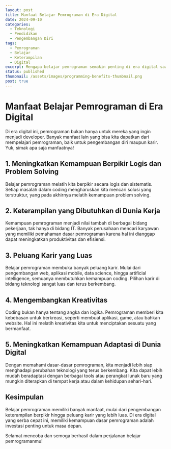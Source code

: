 ```yaml
---
layout: post
title: Manfaat Belajar Pemrograman di Era Digital
date: 2024-09-10
categories:
  - Teknologi
  - Pendidikan
  - Pengembangan Diri
tags:
  - Pemrograman
  - Belajar
  - Keterampilan
  - Digital
excerpt: Mengapa belajar pemrograman semakin penting di era digital saat ini? Artikel ini mengupas berbagai manfaat belajar pemrograman untuk pengembangan diri dan karir.
status: published
thumbnail: /assets/images/programming-benefits-thumbnail.png
post: true
---
```


# Manfaat Belajar Pemrograman di Era Digital

Di era digital ini, pemrograman bukan hanya untuk mereka yang ingin menjadi developer. Banyak manfaat lain yang bisa kita dapatkan dari mempelajari pemrograman, baik untuk pengembangan diri maupun karir. Yuk, simak apa saja manfaatnya!

## 1. Meningkatkan Kemampuan Berpikir Logis dan Problem Solving

Belajar pemrograman melatih kita berpikir secara logis dan sistematis. Setiap masalah dalam coding mengharuskan kita mencari solusi yang terstruktur, yang pada akhirnya melatih kemampuan problem solving.

## 2. Keterampilan yang Dibutuhkan di Dunia Kerja

Kemampuan pemrograman menjadi nilai tambah di berbagai bidang pekerjaan, tak hanya di bidang IT. Banyak perusahaan mencari karyawan yang memiliki pemahaman dasar pemrograman karena hal ini dianggap dapat meningkatkan produktivitas dan efisiensi.

## 3. Peluang Karir yang Luas

Belajar pemrograman membuka banyak peluang karir. Mulai dari pengembangan web, aplikasi mobile, data science, hingga artificial intelligence, semuanya membutuhkan kemampuan coding. Pilihan karir di bidang teknologi sangat luas dan terus berkembang.

## 4. Mengembangkan Kreativitas

Coding bukan hanya tentang angka dan logika. Pemrograman memberi kita kebebasan untuk berkreasi, seperti membuat aplikasi, game, atau bahkan website. Hal ini melatih kreativitas kita untuk menciptakan sesuatu yang bermanfaat.

## 5. Meningkatkan Kemampuan Adaptasi di Dunia Digital

Dengan memahami dasar-dasar pemrograman, kita menjadi lebih siap menghadapi perubahan teknologi yang terus berkembang. Kita dapat lebih mudah beradaptasi dengan berbagai tools atau perangkat lunak baru yang mungkin diterapkan di tempat kerja atau dalam kehidupan sehari-hari.

## Kesimpulan

Belajar pemrograman memiliki banyak manfaat, mulai dari pengembangan keterampilan berpikir hingga peluang karir yang lebih luas. Di era digital yang serba cepat ini, memiliki kemampuan dasar pemrograman adalah investasi penting untuk masa depan.

Selamat mencoba dan semoga berhasil dalam perjalanan belajar pemrogramanmu!